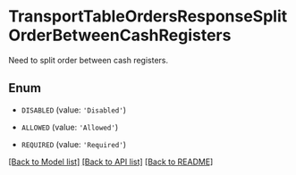 # TransportTableOrdersResponseSplitOrderBetweenCashRegisters

Need to split order between cash registers.

## Enum

* `DISABLED` (value: `'Disabled'`)

* `ALLOWED` (value: `'Allowed'`)

* `REQUIRED` (value: `'Required'`)

[[Back to Model list]](../README.md#documentation-for-models) [[Back to API list]](../README.md#documentation-for-api-endpoints) [[Back to README]](../README.md)


